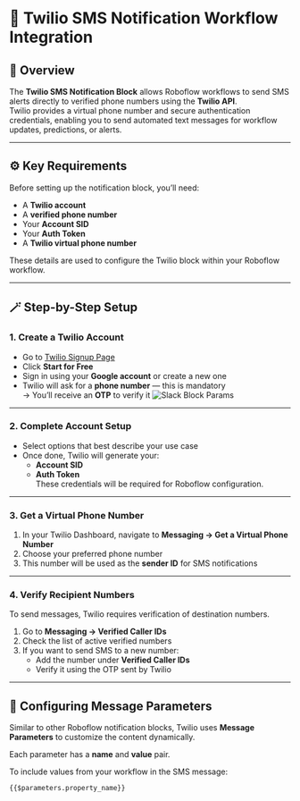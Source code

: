 # 📱 Twilio SMS Notification Workflow Integration

## 📘 Overview
The **Twilio SMS Notification Block** allows Roboflow workflows to send SMS alerts directly to verified phone numbers using the **Twilio API**.  
Twilio provides a virtual phone number and secure authentication credentials, enabling you to send automated text messages for workflow updates, predictions, or alerts.

---

## ⚙️ Key Requirements
Before setting up the notification block, you’ll need:
- A **Twilio account**
- A **verified phone number**
- Your **Account SID**
- Your **Auth Token**
- A **Twilio virtual phone number**

These details are used to configure the Twilio block within your Roboflow workflow.

---

## 🪄 Step-by-Step Setup

### 1. Create a Twilio Account
- Go to [Twilio Signup Page](https://www.twilio.com/try-twilio)  
- Click **Start for Free**
- Sign in using your **Google account** or create a new one
- Twilio will ask for a **phone number** — this is mandatory  
  → You’ll receive an **OTP** to verify it
![Slack Block Params](Assets/SlackBlock.png)
---

### 2. Complete Account Setup
- Select options that best describe your use case  
- Once done, Twilio will generate your:
  - **Account SID**
  - **Auth Token**  
These credentials will be required for Roboflow configuration.

---

### 3. Get a Virtual Phone Number
1. In your Twilio Dashboard, navigate to **Messaging → Get a Virtual Phone Number**  
2. Choose your preferred phone number  
3. This number will be used as the **sender ID** for SMS notifications

---

### 4. Verify Recipient Numbers
To send messages, Twilio requires verification of destination numbers.

1. Go to **Messaging → Verified Caller IDs**
2. Check the list of active verified numbers
3. If you want to send SMS to a new number:
   - Add the number under **Verified Caller IDs**
   - Verify it using the OTP sent by Twilio

---

## 💬 Configuring Message Parameters
Similar to other Roboflow notification blocks, Twilio uses **Message Parameters** to customize the content dynamically.

Each parameter has a **name** and **value** pair.

To include values from your workflow in the SMS message:
```text
{{$parameters.property_name}}
